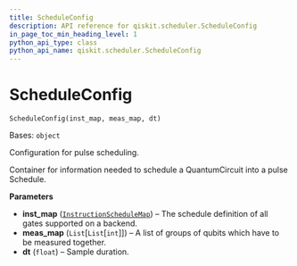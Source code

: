 ```yaml
---
title: ScheduleConfig
description: API reference for qiskit.scheduler.ScheduleConfig
in_page_toc_min_heading_level: 1
python_api_type: class
python_api_name: qiskit.scheduler.ScheduleConfig
---
```


# ScheduleConfig

<span id="qiskit.scheduler.ScheduleConfig" />

`ScheduleConfig(inst_map, meas_map, dt)`

Bases: `object`

Configuration for pulse scheduling.

Container for information needed to schedule a QuantumCircuit into a pulse Schedule.

**Parameters**

*   **inst\_map** ([`InstructionScheduleMap`](qiskit.pulse.InstructionScheduleMap "qiskit.pulse.instruction_schedule_map.InstructionScheduleMap")) – The schedule definition of all gates supported on a backend.
*   **meas\_map** (`List`\[`List`\[`int`]]) – A list of groups of qubits which have to be measured together.
*   **dt** (`float`) – Sample duration.

